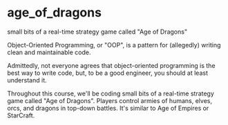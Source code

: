 # age_of_dragons
small bits of a real-time strategy game called "Age of Dragons"

Object-Oriented Programming, or "OOP", is a pattern for (allegedly) writing clean and maintainable code.

Admittedly, not everyone agrees that object-oriented programming is the best way to write code, but, to be a good engineer, you should at least understand it.

Throughout this course, we'll be coding small bits of a real-time strategy game called "Age of Dragons". Players control armies of humans, elves, orcs, and dragons in top-down battles. It's similar to Age of Empires or StarCraft.
